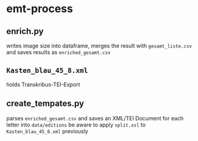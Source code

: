 # emt-process

## enrich.py

writes image size into dataframe, merges the result with `gesamt_liste.csv` and saves results as `enriched_gesamt.csv`

## `Kasten_blau_45_8.xml`

holds Transkribus-TEI-Export

## create_tempates.py

parses `enriched_gesamt.csv` and saves an XML/TEI Document for each letter into `data/editions`
be aware to apply `split.xsl` to `Kasten_blau_45_8.xml` previously

